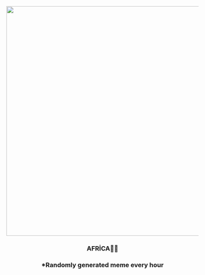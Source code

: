 <p align="center">
        <img src="https://i.redd.it/427zvktja8o91.jpg" width="600" height="600">
        </p>
        <h3 align="center">AFRİCA👍🏿</h3>
        <h3 align="center">*Randomly generated meme every hour</h3>
    